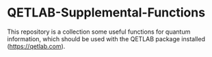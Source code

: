 # QETLAB-Supplemental-Functions
This repository is a collection some useful functions for quantum information, which should be used with the QETLAB package installed (https://qetlab.com).
